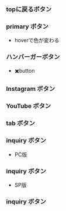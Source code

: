 ### topに戻るボタン

### primary ボタン
- hoverで色が変わる

### ハンバーガーボタン
- ✖️button

### Instagram ボタン

### YouTube ボタン

### tab ボタン

### inquiry ボタン
- PC版

### inquiry ボタン
- SP版

### inquiry ボタン
